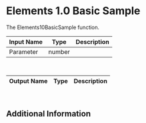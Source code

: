 

# Elements 1.0 Basic Sample

The Elements10BasicSample function.

|Input Name|Type|Description|
|---|---|---|
|Parameter|number||


<br>

|Output Name|Type|Description|
|---|---|---|


<br>

## Additional Information